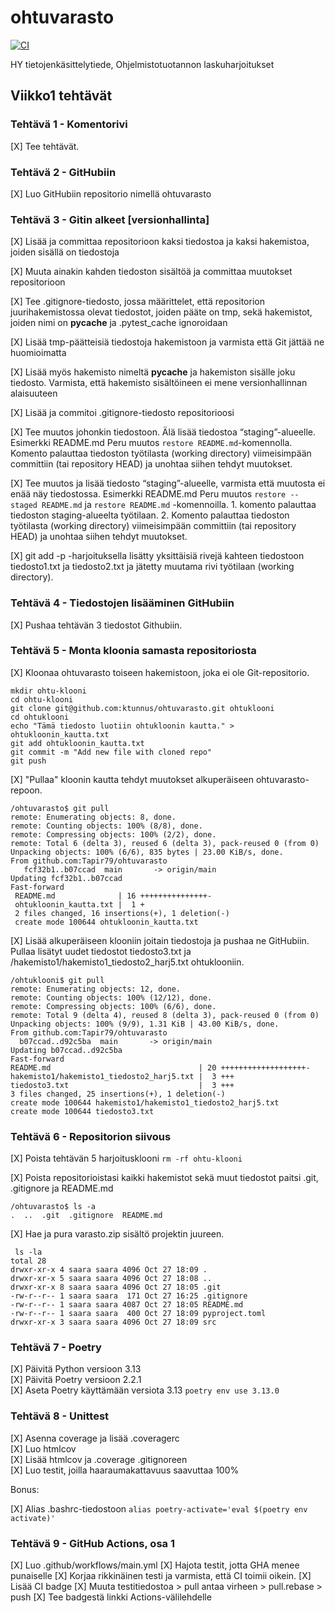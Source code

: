 # ohtuvarasto
[![CI](https://github.com/Tapir79/ohtuvarasto/actions/workflows/main.yml/badge.svg)](https://github.com/Tapir79/ohtuvarasto/actions/)

HY tietojenkäsittelytiede, Ohjelmistotuotannon laskuharjoitukset

## Viikko1 tehtävät

### Tehtävä 1 - Komentorivi

[X] Tee tehtävät. 
                 

### Tehtävä 2 - GitHubiin

[X] Luo GitHubiin repositorio nimellä ohtuvarasto            


### Tehtävä 3 - Gitin alkeet [versionhallinta]

[X] Lisää ja committaa repositorioon kaksi tiedostoa ja kaksi hakemistoa, joiden sisällä on tiedostoja              

[X] Muuta ainakin kahden tiedoston sisältöä ja committaa muutokset repositorioon      

[X] Tee .gitignore-tiedosto, jossa määrittelet, että repositorion juurihakemistossa olevat tiedostot, joiden pääte on tmp, sekä hakemistot, joiden nimi on __pycache__ ja .pytest_cache ignoroidaan             

[X] Lisää tmp-päätteisiä tiedostoja hakemistoon ja varmista että Git jättää ne huomioimatta      

[X] Lisää myös hakemisto nimeltä __pycache__ ja hakemiston sisälle joku tiedosto. Varmista, että hakemisto sisältöineen ei mene versionhallinnan alaisuuteen           

[X] Lisää ja commitoi .gitignore-tiedosto repositorioosi          

[X] Tee muutos johonkin tiedostoon. Älä lisää tiedostoa “staging”-alueelle. 
Esimerkki README.md
Peru muutos `restore README.md`-komennolla. Komento palauttaa tiedoston työtilasta (working directory) viimeisimpään committiin (tai repository HEAD) ja unohtaa siihen tehdyt muutokset. 

[X] Tee muutos ja lisää tiedosto “staging”-alueelle, varmista että muutosta ei enää näy tiedostossa. Esimerkki README.md
Peru muutos `restore --staged README.md` ja `restore README.md` -komennoilla. 1. komento palauttaa tiedoston staging-alueelta työtilaan. 2. Komento palauttaa tiedoston työtilasta (working directory) viimeisimpään committiin (tai repository HEAD) ja unohtaa siihen tehdyt muutokset. 

[X] git add -p -harjoituksella lisätty yksittäisiä rivejä kahteen tiedostoon tiedosto1.txt ja tiedosto2.txt ja jätetty muutama rivi työtilaan (working directory).

### Tehtävä 4 -  Tiedostojen lisääminen GitHubiin 

[X] Pushaa tehtävän 3 tiedostot Githubiin.             

### Tehtävä 5 - Monta kloonia samasta repositoriosta

[X] Kloonaa ohtuvarasto toiseen hakemistoon, joka ei ole Git-repositorio.
```` 
mkdir ohtu-klooni
cd ohtu-klooni
git clone git@github.com:ktunnus/ohtuvarasto.git ohtuklooni    
cd ohtuklooni
echo "Tämä tiedosto luotiin ohtukloonin kautta." > ohtukloonin_kautta.txt 
git add ohtukloonin_kautta.txt
git commit -m "Add new file with cloned repo"
git push
```` 

[X] "Pullaa" kloonin kautta tehdyt muutokset alkuperäiseen ohtuvarasto-repoon. 
```` 
/ohtuvarasto$ git pull
remote: Enumerating objects: 8, done.
remote: Counting objects: 100% (8/8), done.
remote: Compressing objects: 100% (2/2), done.
remote: Total 6 (delta 3), reused 6 (delta 3), pack-reused 0 (from 0)
Unpacking objects: 100% (6/6), 835 bytes | 23.00 KiB/s, done.
From github.com:Tapir79/ohtuvarasto
   fcf32b1..b07ccad  main       -> origin/main
Updating fcf32b1..b07ccad
Fast-forward
 README.md              | 16 +++++++++++++++-
 ohtukloonin_kautta.txt |  1 +
 2 files changed, 16 insertions(+), 1 deletion(-)
 create mode 100644 ohtukloonin_kautta.txt
 ```` 

[X] Lisää alkuperäiseen klooniin joitain tiedostoja ja pushaa ne GitHubiin. Pullaa lisätyt uudet tiedostot tiedosto3.txt ja /hakemisto1/hakemisto1_tiedosto2_harj5.txt ohtuklooniin.      
 ```` 
/ohtuklooni$ git pull
remote: Enumerating objects: 12, done.
remote: Counting objects: 100% (12/12), done.
remote: Compressing objects: 100% (6/6), done.
remote: Total 9 (delta 4), reused 8 (delta 3), pack-reused 0 (from 0)
Unpacking objects: 100% (9/9), 1.31 KiB | 43.00 KiB/s, done.
From github.com:Tapir79/ohtuvarasto
   b07ccad..d92c5ba  main       -> origin/main
Updating b07ccad..d92c5ba
Fast-forward
 README.md                                 | 20 +++++++++++++++++++-
 hakemisto1/hakemisto1_tiedosto2_harj5.txt |  3 +++
 tiedosto3.txt                             |  3 +++
 3 files changed, 25 insertions(+), 1 deletion(-)
 create mode 100644 hakemisto1/hakemisto1_tiedosto2_harj5.txt
 create mode 100644 tiedosto3.txt
  ````    

### Tehtävä 6 - Repositorion siivous

[X] Poista tehtävän 5 harjoitusklooni `rm -rf ohtu-klooni`                   

[X] Poista repositorioistasi kaikki hakemistot sekä muut tiedostot paitsi .git, .gitignore ja README.md
```` 
/ohtuvarasto$ ls -a
.  ..  .git  .gitignore  README.md
````

[X] Hae ja pura varasto.zip sisältö projektin juureen.  
````
 ls -la
total 28
drwxr-xr-x 4 saara saara 4096 Oct 27 18:09 .
drwxr-xr-x 5 saara saara 4096 Oct 27 18:08 ..
drwxr-xr-x 8 saara saara 4096 Oct 27 18:05 .git
-rw-r--r-- 1 saara saara  171 Oct 27 16:25 .gitignore
-rw-r--r-- 1 saara saara 4087 Oct 27 18:05 README.md
-rw-r--r-- 1 saara saara  400 Oct 27 18:09 pyproject.toml
drwxr-xr-x 3 saara saara 4096 Oct 27 18:09 src
````

### Tehtävä 7 - Poetry  

[X] Päivitä Python versioon 3.13       
[X] Päivitä Poetry versioon 2.2.1          
[X] Aseta Poetry käyttämään versiota 3.13 `poetry env use 3.13.0`  

### Tehtävä 8 - Unittest

[X] Asenna coverage ja lisää .coveragerc             
[X] Luo htmlcov             
[X] Lisää htmlcov ja .coverage .gitignoreen           
[X] Luo testit, joilla haaraumakattavuus saavuttaa 100%

Bonus: 

[X] Alias .bashrc-tiedostoon `alias poetry-activate='eval $(poetry env activate)'`

### Tehtävä 9 - GitHub Actions, osa 1

[X] Luo .github/workflows/main.yml
[X] Hajota testit, jotta GHA menee punaiselle 
[X] Korjaa rikkinäinen testi ja varmista, että CI toimii oikein.
[X] Lisää CI badge
[X] Muuta testitiedostoa > pull antaa virheen > pull.rebase > push
[X] Tee badgestä linkki Actions-välilehdelle
